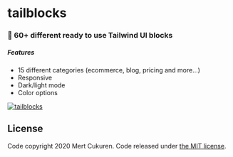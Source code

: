 # tailblocks
### 🎉 60+ different ready to use Tailwind UI blocks
##### Features

* 15 different categories (ecommerce, blog, pricing and more...)
* Responsive
* Dark/light mode
* Color options

[![tailblocks](https://cdn.dribbble.com/users/1101940/screenshots/11090124/media/5134f96f8a84cf7c9e3a7d03a848cf21.gif)](https://mertjf.github.io/tailblocks)

## License

Code copyright 2020 Mert Cukuren. Code released under [the MIT license](https://github.com/mertjf/tailblocks/blob/master/LICENSE).